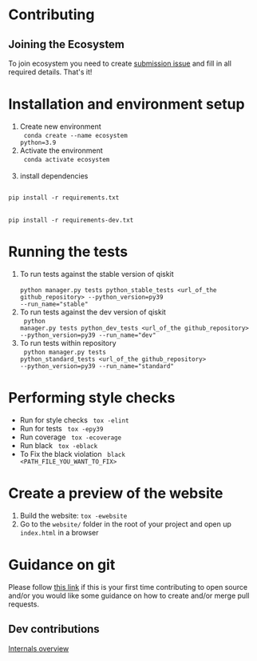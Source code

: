 # Contributing

## Joining the Ecosystem
To join ecosystem you need to create 
[submission issue](https://github.com/qiskit-community/ecosystem/issues/new?labels=&template=submission.yml&title=%5BSubmission%5D%3A+) 
and fill in all required details. That's it!


# Installation and environment setup 
1. Create new environment   <br/>
<code> conda create --name ecosystem python=3.9  </code> <br/> 
2. Activate the environment  <br/>
<code> conda activate ecosystem  </code> <br/> 
3. install dependencies  <br/>
<code>
pip install -r requirements.txt
</code>
<br>
<code>
pip install -r requirements-dev.txt
</code> 


# Running the tests
1. To run tests against the stable version of qiskit  <br/>
<code> python manager.py tests python_stable_tests <url_of_the github_repository> --python_version=py39 --run_name="stable"</code>
2. To run tests against the dev version of qiskit  <br/>
<code> python manager.py tests python_dev_tests  <url_of_the github_repository> --python_version=py39 --run_name="dev"</code>
3. To run tests within repository  <br/>
<code> python manager.py tests python_standard_tests <url_of_the github_repository> --python_version=py39 --run_name="standard"</code>

# Performing style checks
- Run for style checks 
  <code> tox -elint </code>
- Run for tests 
  <code> tox -epy39 </code>
- Run coverage 
  <code> tox -ecoverage </code>
- Run black 
   <code> tox -eblack </code>
- To Fix the black violation  <code> black <PATH_FILE_YOU_WANT_TO_FIX> </code>

# Create a preview of the website
1. Build the website: `tox -ewebsite`
2. Go to the `website/` folder in the root of your project and open up `index.html` in a browser

# Guidance on git
Please follow [this link](./docs/git-guidance.md) if this is your first time contributing to open source and/or you would like some guidance on how to create and/or merge
pull requests.
        

## Dev contributions
[Internals overview](./docs/project_overview.md)
